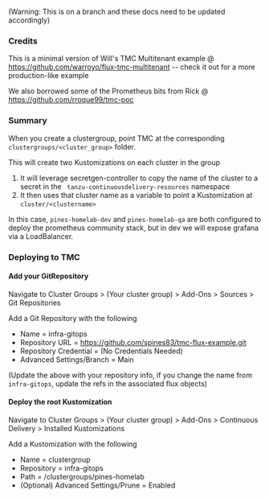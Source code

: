 (Warning: This is on a branch and these docs need to be updated accordingly) 

### Credits
This is a minimal version of Will's TMC Multitenant example @ https://github.com/warroyo/flux-tmc-multitenant -- check it out for a more production-like example

We also borrowed some of the Prometheus bits from Rick @ https://github.com/rroque99/tmc-poc

### Summary

When you create a clustergroup, point TMC at the corresponding `clustergroups/<cluster_group>` folder.

This will create two Kustomizations on each cluster in the group

1. It will leverage secretgen-controller to copy the name of the cluster to a secret in the ` tanzu-continuousdelivery-resources` namespace
2. It then uses that cluster name as a variable to point a Kustomization at `cluster/<clustername>`

In this case, `pines-homelab-dev` and `pines-homelab-qa` are both configured to deploy the prometheus community stack, but in dev we will expose grafana via a LoadBalancer.

### Deploying to TMC

#### Add your GitRepository

Navigate to Cluster Groups > (Your cluster group) > Add-Ons > Sources > Git Repositories

Add a Git Repository with the following
* Name = infra-gitops
* Repository URL = https://github.com/spines83/tmc-flux-example.git
* Repository Credential = (No Credentials Needed)
* Advanced Settings/Branch = Main

(Update the above with your repository info, if you change the name from `infra-gitops`, update the refs in the associated flux objects)

#### Deploy the root Kustomization

Navigate to Cluster Groups > (Your cluster group) > Add-Ons > Continuous Delivery > Installed Kustomizations

Add a Kustomization with the following
* Name = clustergroup
* Repository = infra-gitops
* Path = /clustergroups/pines-homelab
* (Optional) Advanced Settings/Prune = Enabled